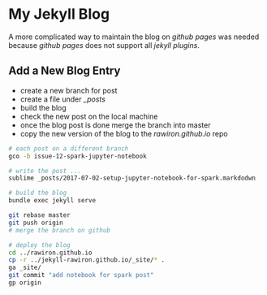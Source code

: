 # My Jekyll Blog

A more complicated way to maintain the blog on *github pages* was needed because *github pages* does not support all *jekyll plugins*.


## Add a New Blog Entry

* create a new branch for post
* create a file under *_posts*
* build the blog
* check the new post on the local machine
* once the blog post is done merge the branch into master
* copy the new version of the blog to the *rawiron.github.io* repo


```bash
# each post on a different branch
gco -b issue-12-spark-jupyter-notebook

# write the post ...
sublime _posts/2017-07-02-setup-jupyter-notebook-for-spark.markdodwn

# build the blog
bundle exec jekyll serve

git rebase master
git push origin
# merge the branch on github

# deploy the blog
cd ../rawiron.github.io
cp -r ../jekyll-rawiron.github.io/_site/* .
ga _site/
git commit "add notebook for spark post"
gp origin
```
